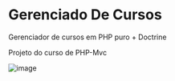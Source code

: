 # Gerenciado De Cursos
Gerenciador de cursos em PHP puro + Doctrine

Projeto do curso de PHP-Mvc

![image](https://user-images.githubusercontent.com/40467826/73684391-d7f49c80-46a2-11ea-9e69-cb7f570d4de5.png)